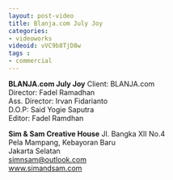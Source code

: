 ```yaml
---
layout: post-video
title: Blanja.com July Joy
categories:
- videoworks
videoid: vVC9b8TjD8w
tags :
- commercial
---
```


**BLANJA.com July Joy**
Client: BLANJA.com<br/>
Director: Fadel Ramadhan<br/>
Ass. Director: Irvan Fidarianto<br/>
D.O.P: Said Yogie Saputra<br/>
Editor: Fadel Ramdhan<br/>


**Sim & Sam Creative House**
Jl. Bangka XII No.4<br/>
Pela Mampang, Kebayoran Baru<br/>
Jakarta Selatan<br/>
simnsam@outlook.com<br/>
www.simandsam.com
